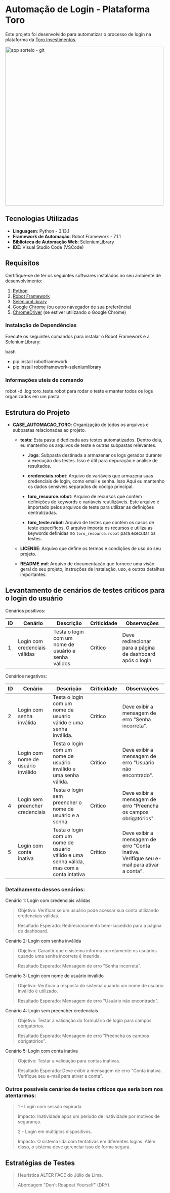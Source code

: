 # Automação de Login - Plataforma Toro
Este projeto foi desenvolvido para automatizar o processo de login na plataforma da [Toro Investimentos](https://www.toroinvestimentos.com.br/).

<img width="500" alt="app sorteio - git" src="https://github.com/user-attachments/assets/4e94c3d6-396d-46a9-8c27-9a674477cd02">

## Tecnologias Utilizadas

- **Linguagem**: Python - 3.13.1
- **Framework de Automação**: Robot Framework - 7.1.1
- **Biblioteca de Automação Web**: SeleniumLibrary
- **IDE**: Visual Studio Code (VSCode)

## Requisitos

Certifique-se de ter os seguintes softwares instalados no seu ambiente de desenvolvimento:

1. [Python](https://www.python.org/downloads/)
2. [Robot Framework](https://robotframework.org/)
3. [SeleniumLibrary](https://robotframework.org/SeleniumLibrary/)
4. [Google Chrome](https://www.google.com/intl/pt-BR/chrome/) (ou outro navegador de sua preferência)
5. [ChromeDriver](https://sites.google.com/a/chromium.org/chromedriver/downloads) (se estiver utilizando o Google Chrome)

### Instalação de Dependências

Execute os seguintes comandos para instalar o Robot Framework e a SeleniumLibrary:

bash
- pip install robotframework
- pip install robotframework-seleniumlibrary

### Informações uteis de comando
robot -d .log toro_teste.robot para rodar o teste e manter todos os logs organizados em um pasta


## Estrutura do Projeto

- **CASE_AUTOMACAO_TORO**: Organização de todos os arquivos e subpastas relacionadas ao projeto.

  - **tests**: Esta pasta é dedicada aos testes automatizados. Dentro dela, eu mantenho os arquivos de teste e outras subpastas relevantes.

    - **.logs**: Subpasta destinada a armazenar os logs gerados durante a execução dos testes. Isso é útil para depuração e análise de resultados.

    - **credenciais.robot**: Arquivo de variáveis que armazena suas credenciais de login, como email e senha. Isso Aqui eu mantenho os dados sensíveis separados do código principal.

    - **toro_resource.robot**: Arquivo de recursos que contém definições de keywords e variáveis reutilizáveis. Este arquivo é importado pelos arquivos de teste para utilizar as definições centralizadas.

    - **toro_teste.robot**: Arquivo de testes que contém os casos de teste específicos. O arquivo importa os recursos e utiliza as keywords definidas no `toro_resource.robot` para executar os testes.

  - **LICENSE**: Arquivo que define os termos e condições de uso do seu projeto. 

  - **README.md**: Arquivo de documentação que fornece uma visão geral do seu projeto, instruções de instalação, uso, e outros detalhes importantes.



## Levantamento de cenários de testes criticos para o login do usuário

Cenários positivos:

| ID  | Cenário                              | Descrição                                                                                  | Criticidade |  Observações                                                   |
|-----|--------------------------------------|--------------------------------------------------------------------------------------------|-------------|----------------------------------------------------------------|
| 1   | Login com credenciais válidas        | Testa o login com um nome de usuário e senha válidos.                                      | Crítico     | Deve redirecionar para a página de dashboard após o login.    |

 Cenários negativos:

| ID  | Cenário                              | Descrição                                                                                  | Criticidade | Observações                                                   |
|-----|--------------------------------------|--------------------------------------------------------------------------------------------|-------------|----------------------------------------------------------------|
| 2   | Login com senha inválida             | Testa o login com um nome de usuário válido e uma senha inválida.                          | Crítico     | Deve exibir a mensagem de erro "Senha incorreta".             |
| 3   | Login com nome de usuário inválido   | Testa o login com um nome de usuário inválido e uma senha válida.                          | Crítico     | Deve exibir a mensagem de erro "Usuário não encontrado".      |
| 4   | Login sem preencher credenciais      | Testa o login sem preencher o nome de usuário e a senha.                                   | Crítico     | Deve exibir a mensagem de erro "Preencha os campos obrigatórios". |
| 5   | Login com conta inativa              | Testa o login com um nome de usuário válido e uma senha válida, mas com a conta intativa   | Crítico     | Deve exibir a mensagem de erro "Conta inativa. Verifique seu e-mail para ativar a conta". |

### Detalhamento desses cenários:
Cenário 1: Login com credenciais válidas
> Objetivo: Verificar se um usuário pode acessar sua conta utilizando credenciais válidas.
> 
> Resultado Esperado: Redirecionamento bem-sucedido para a página de dashboard.
>
Cenário 2: Login com senha inválida
> Objetivo: Garantir que o sistema informa corretamente os usuários quando uma senha incorreta é inserida.
> 
> Resultado Esperado: Mensagem de erro "Senha incorreta".
>
Cenário 3: Login com nome de usuário inválido
> Objetivo: Verificar a resposta do sistema quando um nome de usuário inválido é utilizado.
> 
> Resultado Esperado: Mensagem de erro "Usuário não encontrado".
>
Cenário 4: Login sem preencher credenciais
> Objetivo: Testar a validação do formulário de login para campos obrigatórios.
> 
> Resultado Esperado: Mensagem de erro "Preencha os campos obrigatórios".
>
Cenário 5: Login com conta inativa
> Objetivo: Testar a validação para contas inativas.
> 
> Resultado Esperado: Deve exibir a mensagem de erro "Conta inativa. Verifique seu e-mail para ativar a conta".

### Outros possiveis cenários de testes criticos que seria bom nos atentarmos:
> 1 - Login com sessão expirada.
> 
> Impacto: Inatividade após um período de inatividade por motivos de segurança.
>
> 2 - Login em múltiplos dispositivos.
> 
> Impacto: O sistema lida com tentativas em diferentes logins. Além disso, o sistema deve gerenciar isso de forma segura.
>
## Estratégias de Testes
> Heuristica ALTER FACE do Júlio de Lima.
> 
> Abordagem "Don't Reapeat Yourself" (DRY).



